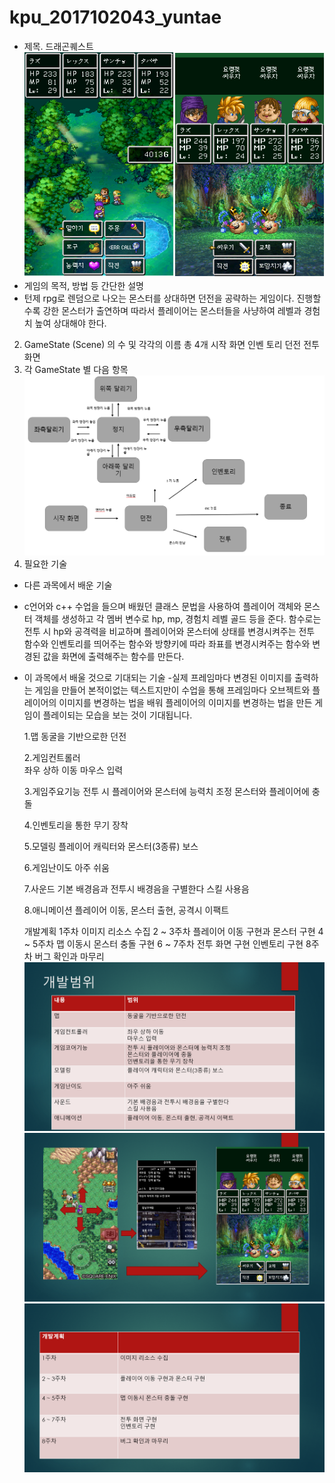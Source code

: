 # kpu_2017102043_yuntae
- 제목. 드래곤퀘스트 
![dragon](./res/dragon.png)
- 게임의 목적, 방법 등 간단한 설명
- 턴제 rpg로 렌덤으로 나오는 몬스터를 상대하면 던전을 공략하는 게임이다. 진행할수록 강한 몬스터가 출연하며 따라서 플레이어는 몬스터들을 사냥하여 레벨과 경험치 높여 상대해야 한다.   
2. GameState (Scene) 의 수 및 각각의 이름
총 4개
시작 화면
인벤 토리
던전
전투화면
3. 각 GameState 별 다음 항목
![dragon2](./res/dragon2.png)
4. 필요한 기술
- 다른 과목에서 배운 기술
- c언어와 c++ 수업을 들으며 배웠던 클래스 문법을 사용하여 플레이어 객체와 몬스터 객체를 생성하고 각 멤버 변수로 hp, mp, 경험치 레벨 골드 등을 준다. 함수로는 전투 시 hp와 공격력을 비교하며 플레이어와 몬스터에 상태를 변경시켜주는 전투 함수와 인벤토리를 띄어주는 함수와 방향키에 따라 좌표를 변경시켜주는 함수와 변경된 값을 화면에 출력해주는 함수를 만든다.   
- 이 과목에서 배울 것으로 기대되는 기술
-실제 프레임마다 변경된 이미지를 출력하는 게임을 만들어 본적이없는 텍스트지만이 수업을 통해 프레임마다 오브젝트와 플레이어의 이미지를 변경하는 법을 배워 플레이어의 이미지를 변경하는 법을 만든 게임이 플레이되는 모습을 보는 것이 기대됩니다.  

  1.맵
  동굴을
  기반으로한 던전
  
  2.게임컨트롤러  
  좌우 상하 이동
  마우스 입력

  3.게임주요기능
  전투 시 플레이어와 몬스터에 능력치 조정
  몬스터와 플레이어에 충돌
  
  4.인벤토리을
  통한 무기 장착
  
  5.모델링
  플레이어 캐릭터와 몬스터(3종류) 보스 
  
  6.게임난이도
  아주 쉬움
  
  7.사운드
  기본 배경음과 전투시 배경음을 구별한다
  스킬 사용음  

  8.애니메이션
  플레이어 이동,
  몬스터
  출현, 공격시 이팩트  
  
  개발계획
 1주차
 이미지 리소스 수집 
 2 ~ 3주차
 플레이어 이동 구현과 몬스터 구현
 4 ~ 5주차
 맵 이동시 몬스터 충돌 구현
 6 ~ 7주차
 전투 화면 구현
 인벤토리 구현
 8주차 
버그 확인과 마무리
![see(96)](./res/see(96).png)
![see(97)](./res/see(97).png)
![see(98)](./res/see(98).png)


  
 
